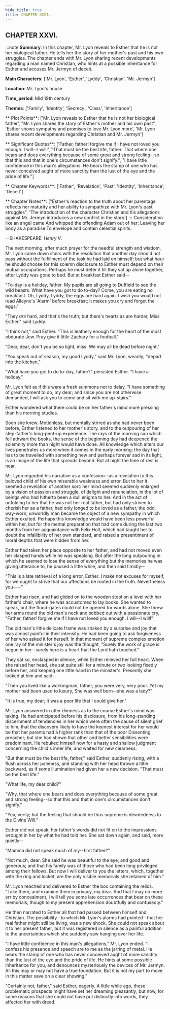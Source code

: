 ```yaml
---
hide_title: true
title: CHAPTER XXVI.
---
```

## CHAPTER XXVI.
:::note
**Summary**:
In this chapter, Mr. Lyon reveals to Esther that he is not her biological father. He tells her the story of her mother's past and his own struggles. The chapter ends with Mr. Lyon sharing recent developments regarding a man named Christian, who hints at a possible inheritance for Esther and accuses Mr. Jermyn of deceit.

**Main Characters**:
['Mr. Lyon', 'Esther', 'Lyddy', 'Christian', 'Mr. Jermyn']

**Location**:
Mr. Lyon's house

**Time_period**:
Mid 19th century

**Themes**:
['Family', 'Identity', 'Secrecy', 'Class', 'Inheritance']

** Plot Points**:
['Mr. Lyon reveals to Esther that he is not her biological father', "Mr. Lyon shares the story of Esther's mother and his own past", 'Esther shows sympathy and promises to love Mr. Lyon more', 'Mr. Lyon shares recent developments regarding Christian and Mr. Jermyn']

** Significant Quotes**:
['Father, father! forgive me if I have not loved you enough. I will--I will!', "That must be the best life, father. That where one bears and does everything because of some great and strong feeling--so that this and that in one's circumstances don't signify.", "I have little confidence in this man's allegations. He bears the stamp of one who has never conceived aught of more sanctity than the lust of the eye and the pride of life."]

** Chapter Keywords**:
['Father', 'Revelation', 'Past', 'Identity', 'Inheritance', 'Deceit']

** Chapter Notes**:
["Esther's reaction to the truth about her parentage reflects her maturity and her ability to sympathize with Mr. Lyon's past struggles", 'The introduction of the character Christian and his allegations against Mr. Jermyn introduces a new conflict in the story']
:::
Consideration like an angel came And whipped the offending Adam out of her; Leaving her body as a paradise To envelope and contain celestial spirits. 

   --SHAKESPEARE: _Henry V_. 

The next morning, after much prayer for the needful strength and wisdom, Mr. Lyon came down stairs with the resolution that another day should not pass without the fulfillment of the task he had laid on himself: but what hour he should choose for this solemn disclosure to Esther must depend on their mutual occupations. Perhaps he must defer it till they sat up alone together, after Lyddy was gone to bed. But at breakfast Esther said-- 

"To-day is a holiday, father. My pupils are all going to Duffield to see the wild beasts. What have you got to do to-day? Come, you are eating no breakfast. Oh, Lyddy, Lyddy, the eggs are hard again. I wish you would not read Alleyne's 'Alarm' before breakfast; it makes you cry and forget the eggs." 

"They _are_ hard, and that's the truth; but there's hearts as are harder, Miss Esther," said Lyddy. 

"I think not," said Esther. "This is leathery enough for the heart of the most obdurate Jew. Pray give it little Zachary for a football." 

"Dear, dear, don't you be so light, miss. We may all be dead before night." 

"You speak out of season, my good Lyddy," said Mr. Lyon, wearily; "depart into the kitchen." 

"What have you got to do to-day, father?" persisted Esther. "I have a holiday." 

Mr. Lyon felt as if this were a fresh summons not to delay. "I have something of great moment to do, my dear; and since you are not otherwise demanded, I will ask you to come and sit with me up-stairs." 

Esther wondered what there could be on her father's mind more pressing than his morning studies. 

Soon she knew. Motionless, but mentally stirred as she had never been before, Esther listened to her mother's story, and to the outpouring of her step-father's long-pent-up experience. The rays of the morning sun which fell athwart the books, the sense of the beginning day had deepened the solemnity more than night would have done. All knowledge which alters our lives penetrates us more when it comes in the early morning: the day that has to be travelled with something new and perhaps forever sad in its light, is an image of the life that spreads beyond. But at night the time of rest is near. 

Mr. Lyon regarded his narrative as a confession--as a revelation to this beloved child of his own miserable weakness and error. But to her it seemed a revelation of another sort: her mind seemed suddenly enlarged by a vision of passion and struggle, of delight and renunciation, in the lot of beings who had hitherto been a dull enigma to her. And in the act of unfolding to her that he was not her real father, but had only striven to cherish her as a father, had only longed to be loved as a father, the odd, way-worn, unworldly man became the object of a new sympathy in which Esther exulted. Perhaps this knowledge would have been less powerful within her, but for the mental preparation that had come during the last two months from her acquaintance with Felix Holt, which had taught her to doubt the infallibility of her own standard, and raised a presentiment of moral depths that were hidden from her. 

Esther had taken her place opposite to her father, and had not moved even her clasped hands while he was speaking. But after the long outpouring in which he seemed to lose the sense of everything but the memories he was giving utterance to, he paused a little while, and then said timidly-- 

"This is a late retrieval of a long error, Esther. I make not excuses for myself, for we ought to strive that our affections be rooted in the truth. Nevertheless you----" 

Esther had risen, and had glided on to the wooden stool on a level with her father's chair, where he was accustomed to lay books. She wanted to speak, but the flood-gates could not be opened for words alone. She threw her arms round the old man's neck and sobbed out with a passionate cry, "Father, father! forgive me if I have not loved you enough. I will--I will!" 

The old man's little delicate frame was shaken by a surprise and joy that was almost painful in their intensity. He had been going to ask forgiveness of her who asked it for herself. In that moment of supreme complex emotion one ray of the minister's joy was the thought, "Surely the work of grace is begun in her--surely here is a heart that the Lord hath touched." 

They sat so, enclasped in silence, while Esther relieved her full heart. When she raised her head, she sat quite still for a minute or two looking fixedly before her, and keeping one little hand in the minister's. Presently she looked at him and said-- 

"Then you lived like a workingman, father; you were very, very poor. Yet my mother had been used to luxury, She was well born--she was a lady?" 

"It is true, my dear; it was a poor life that I could give her." 

Mr. Lyon answered in utter dimness as to the course Esther's mind was taking. He had anticipated before his disclosure, from his long-standing discernment of tendencies in her which were often the cause of silent grief to him, that the discovery likely to have the keenest interest for her would be that her parents had a higher rank than that of the poor Dissenting preacher; but she had shown that other and better sensibilities were predominant. He rebuked himself now for a hasty and shallow judgment concerning the child's inner life, and waited for new clearness. 

"But that must be the best life, father," said Esther, suddenly rising, with a flush across her paleness, and standing with her head thrown a little backward, as if some illumination had given her a new decision. "That must be the best life." 

"What life, my dear child?" 

"Why, that where one bears and does everything because of some great and strong feeling--so that this and that in one's circumstances don't signify." 

"Yea, verily; but the feeling that should be thus supreme is devotedness to the Divine Will." 

Esther did not speak; her father's words did not fit on to the impressions wrought in her by what he had told her. She sat down again, and said, more quietly-- 

"Mamma did not speak much of my--first father?" 

"Not much, dear. She said he was beautiful to the eye, and good and generous; and that his family was of those who had been long privileged among their fellows. But now I will deliver to you the letters, which, together with the ring and locket, are the only visible memorials she retained of him." 

Mr. Lyon reached and delivered to Esther the box containing the relics. "Take them, and examine them in privacy, my dear. And that I may no more err by concealment, I will tell you some late occurrences that bear on these memorials, though to my present apprehension doubtfully and confusedly." 

He then narrated to Esther all that had passed between himself and Christian. The possibility--to which Mr. Lyon's alarms had pointed--that her real father might still be living, was a new shock. She could not speak about it to her present father, but it was registered in silence as a painful addition to the uncertainties which she suddenly saw hanging over her life. 

"I have little confidence in this man's allegations," Mr. Lyon ended. "I confess his presence and speech are to me as the jarring of metal. He bears the stamp of one who has never conceived aught of more sanctity than the lust of the eye and the pride of life. He hints at some possible inheritance for you, and denounces mysteriously the devices of Mr. Jermyn. All this may or may not have a true foundation. But it is not my part to move in this matter save on a clear showing." 

"Certainly not, father," said Esther, eagerly. A little while ago, these problematic prospects might have set her dreaming pleasantly; but now, for some reasons that she could not have put distinctly into words, they affected her with dread. 

